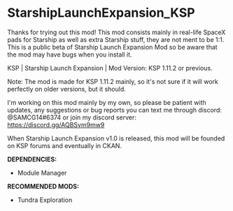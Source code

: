 # StarshipLaunchExpansion_KSP
Thanks for trying out this mod! This mod consists mainly in real-life SpaceX pads for Starship as well as extra Starship stuff, they are not ment to be 1:1. 
This is a public beta of Starship Launch Expansion Mod so be aware that the mod may have bugs when you install it.

KSP | Starship Launch Expansion | Mod Version: KSP 1.11.2 or previous. 


Note: The mod is made for KSP 1.11.2 mainly, so it's not sure if it will work perfectly on older versions, but it should.

I'm working on this mod mainly by my own, so please be patient with updates, any suggestions or bug reports you can text me through discord: @SAMCG14#6374 or join my discord server: https://discord.gg/AQBSvm9mw9

When Starship Launch Expansion v1.0 is released, this mod will be founded on KSP forums and eventually in CKAN.

**DEPENDENCIES:**
- Module Manager

**RECOMMENDED MODS:**
- Tundra Exploration
